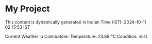 # My Project

This content is dynamically generated in Indian Time (IST): 2024-10-11 02:15:53 IST


Current Weather in Coimbatore:
Temperature: 24.88 °C
Condition: mist
